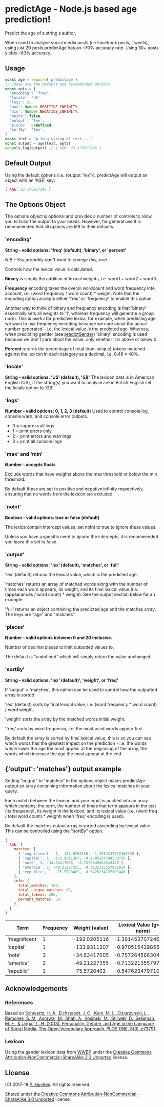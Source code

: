 # predictAge - Node.js based age prediction!

Predict the age of a string's author.

When used to analyse social media posts (i.e Facebook posts, Tweets), using just 20 posts predictAge has an ~70% accuracy rate. Using 50+ posts yields ~83% accuracy.

## Usage
```javascript
const age = require('predictage')
// These are the default and recommended options
const opts = {  
  'encoding': 'freq',
  'locale': 'US',
  'logs': 3,
  'max': Number.POSITIVE_INFINITY,
  'min': Number.NEGATIVE_INFINITY,
  'noInt': false,
  'output': 'lex',
  'places': undefined,
  'sortBy': 'lex',
}
const text = 'A long string of text....'
const output = age(text, opts)
console.log(output) // { AGE: 23.175817246 }
```

## Default Output
Using the default options (i.e. {output: 'lex'}), predictAge will output an object with an 'AGE' key:
```javascript
{ AGE: 23.175817246 }
```

## The Options Object

The options object is optional and provides a number of controls to allow you to tailor the output to your needs. However, for general use it is recommended that all options are left to their defaults.

### 'encoding'

**String - valid options: 'freq' (default), 'binary', or 'percent'**

*N.B - You probably don't want to change this, ever.*

Controls how the lexical value is calculated.

__Binary__ is simply the addition of lexical weights, i.e. word1 + word2 + word3.

__Frequency__ encoding takes the overall wordcount and word frequency into account, i.e. (word frequency / word count) * weight. Note that the encoding option accepts either 'freq' or 'frequency' to enable this option.

Another way to think of binary and frequency encoding is that 'binary' essentially sets all weights to '1', whereas frequency will generate a group norm. This is useful for predictive lexica, for example, when predicting age we want to use frequency encoding because we care about the actual number generated - i.e. the lexical value *is* the predicted age. Whereas, when predicting gender (see [predictGender](https://github.com/phugh/predictgender)) 'binary' encoding is used because we don't care about the value, only whether it is above or below 0.

__Percent__ returns the percentage of total (non-unique) tokens matched against the lexicon in each category as a decimal, i.e. 0.48 = 48%.

### 'locale'
**String - valid options: 'US' (default), 'GB'**
The lexicon data is in American English (US), if the string(s) you want to analyse are in British English set the locale option to 'GB'.

### 'logs'
**Number - valid options: 0, 1, 2, 3 (default)**
Used to control console.log, console.warn, and console.error outputs.
* 0 = suppress all logs
* 1 = print errors only
* 2 = print errors and warnings
* 3 = print all console logs

### 'max' and 'min'

**Number - accepts floats**

Exclude words that have weights above the max threshold or below the min threshold.

By default these are set to positive and negative infinity respectively, ensuring that no words from the lexicon are excluded.

### 'noInt'

**Boolean - valid options: true or false (default)**

The lexica contain intercept values, set noInt to true to ignore these values.

Unless you have a specific need to ignore the intercepts, it is recommended you leave this set to false.

### 'output'

**String - valid options: 'lex' (default), 'matches', or 'full'**

'lex' (default) returns the lexical value, which is the predicted age.

'matches' returns an array of matched words along with the number of times each word appears, its weight, and its final lexical value (i.e. (appearances / word count) * weight). See the output section below for an example.

'full' returns an object containing the predicted age and the matches array. The keys are "age" and "matches".

### 'places'

**Number - valid options between 0 and 20 inclusive.**

Number of decimal places to limit outputted values to.

The default is "undefined" which will simply return the value unchanged.

### 'sortBy'

**String - valid options: 'lex' (default)', 'weight', or 'freq'**

If 'output' = 'matches', this option can be used to control how the outputted array is sorted.

'lex' (default) sorts by final lexical value, i.e. (word frequency * word count) / word weight.

'weight' sorts the array by the matched words initial weight.

'freq' sorts by word frequency, i.e. the most used words appear first.

By default the array is sorted by final lexical value, this is so you can see which words had the greatest impact on the prediction - i.e. the words which lower the age the most appear at the beginning of the array, the words which increase the age the most appear at the end.

## {'output': 'matches'} output example
Setting "output" to "matches" in the options object makes predictAge output an array containing information about the lexical matches in your query.

Each match between the lexicon and your input is pushed into an array which contains: the term, the number of times that term appears in the text (its frequency), its weight in the lexicon, and its lexical value (i.e. (word freq / total word count) * weight) when 'freq' encoding is used).

By default the matches output array is sorted ascending by lexical value. This can be controlled using the "sortBy" option.

```javascript
{
  AGE: {
    matches: [ 
      [ 'magnificent', 1, -192.0206116, -1.3914537072463768 ],
      [ 'capital', 1, -133.9311307, -0.9705154398550726 ],
      [ 'note', 3, -34.83417005, -0.7572645663043478 ],
      [ 'america', 2, -49.21227355, -0.7132213557971014 ],
      [ 'republic', 1, -75.5720402, -0.5476234797101449 ]
    ],
    info: {
      total_matches: 100,
      total_unique_matches: 63,
      total_tokens: 200,
      percent_matches: 50,
    },
  }
}
```

| Term          | Frequency | Weight (value)| Lexical Value (group norm) |
| ------------- | --------- | ------------- | ------------------- |
| 'magnificent' | 1         | -192.0206116  | -1.3914537072463768 |
| 'capital'     | 1         | -133.9311307  | -0.9705154398550726 |
| 'note'        | 3         | -34.83417005  | -0.7572645663043478 |
| 'america'     | 2         | -49.21227355  | -0.7132213557971014 |
| 'republic'    | 1         | -75.5720402   | -0.5476234797101449 |


## Acknowledgements

### References
Based on [Schwartz, H. A., Eichstaedt, J. C., Kern, M. L., Dziurzynski, L., Ramones, S. M., Agrawal, M., Shah, A., Kosinski, M., Stillwell, D., Seligman, M. E., & Ungar, L. H. (2013). Personality, Gender, and Age in the Language of Social Media: The Open-Vocabulary Approach. PLOS ONE, 8(9), e73791.](http://journals.plos.org/plosone/article/file?id=10.1371/journal.pone.0073791&type=printable)

### Lexicon
Using the gender lexicon data from [WWBP](http://www.wwbp.org/lexica.html) under the [Creative Commons Attribution-NonCommercial-ShareAlike 3.0 Unported](http://creativecommons.org/licenses/by-nc-sa/3.0/) license.

## License
(C) 2017-18 [P. Hughes](https://www.phugh.es). All rights reserved.

Shared under the [Creative Commons Attribution-NonCommercial-ShareAlike 3.0 Unported](http://creativecommons.org/licenses/by-nc-sa/3.0/) license.